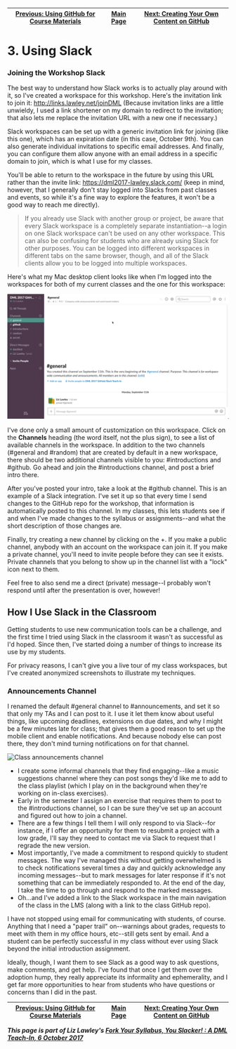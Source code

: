 | [Previous: Using GitHub for Course Materials](usingGithub.md) | [Main Page](README.md) | [Next: Creating Your Own Content on GitHub](creatingGithub.md) |
|--------------------------------|-----------------------------|------------------------|

# 3. Using Slack

### Joining the Workshop Slack
The best way to understand how Slack works is to actually play around with it, so I've created a workspace for this workshop. Here's the invitation link to join it: http://links.lawley.net/joinDML (Because invitation links are a little unwieldy, I used a link shortener on my domain to redirect to the invitation; that also lets me replace the invitation URL with a new one if necessary.) 

Slack workspaces can be set up with a generic invitation link for joining (like this one), which has an expiration date (in this case, October 9th). You can also generate individual invitations to specific email addresses. And finally, you can configure them allow anyone with an email address in a specific domain to join, which is what I use for my classes. 

You'll be able to return to the workspace in the future by using this URL rather than the invite link: https://dml2017-lawley.slack.com/ (keep in mind, however, that I generally don't stay logged into Slacks from past classes and events, so while it's a fine way to explore the features, it won't be a good way to reach me directly). 

>If you already use Slack with another group or project, be aware that every Slack workspace is a completely separate instantiation--a login on one Slack workspace can't be used on any other workspace. This can also be confusing for students who are already using Slack for other purposes. You can be logged into different workspaces in different tabs on the same browser, though, and all of the Slack clients allow you to be logged into multiple workspaces. 

Here's what my Mac desktop client looks like when I'm logged into the workspaces for both of my current classes and the one for this workspace:

![Slack DML Workspace Screenshot](images/usingSlack-DMLworkspace.png)

I've done only a small amount of customization on this workspace. Click on the  **Channels** heading (the word itself, not the plus sign), to see a list of available channels in the workspace. In addition to the two channels (\#general and \#random) that are created by default in a new workspace, there should be two additional channels visible to you: \#introductions and \#github. Go ahead and join the \#introductions channel, and post a brief intro there. 

After you've posted your intro, take a look at the \#github channel. This is an example of a Slack integration. I've set it up so that every time I send changes to the GitHub repo for the workshop, that information is automatically posted to this channel. In my classes, this lets students see if and when I've made changes to the syllabus or assignments--and what the short description of those changes are. 

Finally, try creating a new channel by clicking on the +. If you make a public channel, anybody with an account on the workspace can join it. If you make a private channel, you'll need to invite people before they can see it exists. Private channels that you belong to show up in the channel list with a "lock" icon next to them. 

Feel free to also send me a direct (private) message--I probably won't respond until after the presentation is over, however!

## How I Use Slack in the Classroom

Getting students to use new communication tools can be a challenge, and the first time I tried using Slack in the classroom it wasn't as successful as I'd hoped. Since then, I've started doing a number of things to increase its use by my students. 

For privacy reasons, I can't give you a live tour of my class workspaces, but I've created anonymized screenshots to illustrate my techniques.

### Announcements Channel
I renamed the default \#general channel to \#announcements, and set it so that only my TAs and I can post to it. I use it let them know about useful things, like upcoming deadlines, extensions on due dates, and why I might be a few minutes late for class; that gives them a good reason to set up the mobile client and enable notifications. And because nobody else can post there, they don't mind turning notifications on for that channel. 

![Class announcements channel](images/slack-110-announcements.png)


- I create some informal channels that they find engaging--like a music suggestions channel where they can post songs they'd like me to add to the class playlist (which I play on in the background when they're working on in-class exercises). 
- Early in the semester I assign an exercise that requires them to post to the \#introductions channel, so I can be sure they've set up an account and figured out how to join a channel. 
- There are a few things I tell them I will only respond to via Slack--for instance, if I offer an opportunity for them to resubmit a project with a low grade, I'll say they need to contact me via Slack to request that I regrade the new version.
- Most importantly, I've made a commitment to respond quickly to student messages. The way I've managed this without getting overwhelmed is to check notifications several times a day and quickly acknowledge any incoming messages--but to mark messages for later response if it's not something that can be immediately responded to. At the end of the day, I take the time to go through and respond to the marked messages. 
- Oh...and I've added a link to the Slack workspace in the main navigation of the class in the LMS (along with a link to the class GitHub repo). 

I have not stopped using email for communicating with students, of course. Anything that I need a "paper trail" on--warnings about grades, requests to meet with them in my office hours, etc--still gets sent by email. And a student can be perfectly successful in my class without ever using Slack beyond the initial introduction assignment. 

Ideally, though, I want them to see Slack as a good way to ask questions, make comments, and get help. I've found that once I get them over the adoption hump, they really appreciate its informality and ephemerality, and I get far more opportunities to hear from students who have questions or concerns than I did in the past. 

| [Previous: Using GitHub for Course Materials](usingGithub.md) | [Main Page](README.md) | [Next: Creating Your Own Content on GitHub](creatingGithub.md) |
|--------------------------------|-----------------------------|------------------------|

***This page is part of Liz Lawley's [Fork Your Syllabus, You Slacker! : A DML Teach-In, 6 October 2017](https://dml2017.sched.com/event/0f03a40b042cc1a6f4e73a78a62d0305)***
